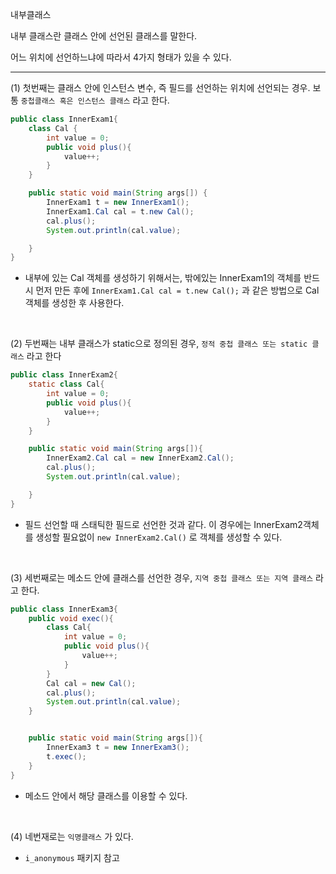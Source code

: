 내부클래스

내부 클래스란 클래스 안에 선언된 클래스를 말한다.

어느 위치에 선언하느냐에 따라서 4가지 형태가 있을 수 있다.


---


(1) 첫번째는 클래스 안에 인스턴스 변수, 즉 필드를 선언하는 위치에 선언되는 경우. 보통 `중첩클래스 혹은 인스턴스 클래스` 라고 한다.
```java
public class InnerExam1{
    class Cal {
        int value = 0;
        public void plus(){
            value++;
        }
    }

    public static void main(String args[]) {
        InnerExam1 t = new InnerExam1();
        InnerExam1.Cal cal = t.new Cal();
        cal.plus();
        System.out.println(cal.value);

    }
}
```
- 내부에 있는 Cal 객체를 생성하기 위해서는, 밖에있는 InnerExam1의 객체를 반드시 먼저 만든 후에 `InnerExam1.Cal cal = t.new Cal();` 과 같은 방법으로 Cal 객체를 생성한 후 사용한다.


&nbsp;

(2) 두번째는 내부 클래스가 static으로 정의된 경우, `정적 중첩 클래스 또는 static 클래스` 라고 한다
```java
public class InnerExam2{
    static class Cal{
        int value = 0;
        public void plus(){
            value++;
        }
    }

    public static void main(String args[]){
        InnerExam2.Cal cal = new InnerExam2.Cal();
        cal.plus();
        System.out.println(cal.value);

    }
}
```
- 필드 선언할 때 스태틱한 필드로 선언한 것과 같다. 이 경우에는 InnerExam2객체를 생성할 필요없이 `new InnerExam2.Cal()` 로 객체를 생성할 수 있다.


&nbsp;

(3) 세번째로는 메소드 안에 클래스를 선언한 경우, `지역 중첩 클래스 또는 지역 클래스` 라고 한다.
```java
public class InnerExam3{
    public void exec(){
        class Cal{
            int value = 0;
            public void plus(){
                value++;
            }
        }
        Cal cal = new Cal();
        cal.plus();
        System.out.println(cal.value);
    }


    public static void main(String args[]){
        InnerExam3 t = new InnerExam3();
        t.exec();
    }
}
```
- 메소드 안에서 해당 클래스를 이용할 수 있다.


&nbsp;

(4) 네번재로는 `익명클래스` 가 있다.
- `i_anonymous` 패키지 참고